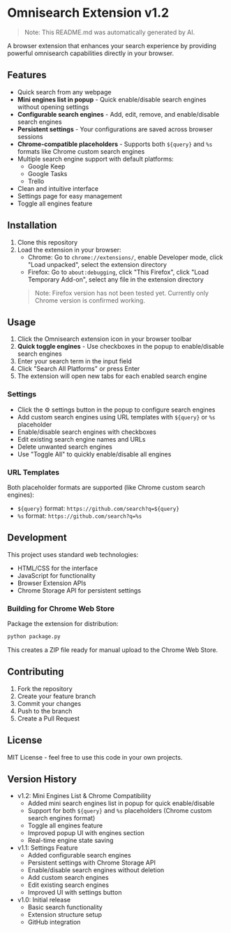 # Omnisearch Extension v1.2

> Note: This README.md was automatically generated by AI.

A browser extension that enhances your search experience by providing powerful omnisearch capabilities directly in your browser.

## Features
- Quick search from any webpage
- **Mini engines list in popup** - Quick enable/disable search engines without opening settings
- **Configurable search engines** - Add, edit, remove, and enable/disable search engines
- **Persistent settings** - Your configurations are saved across browser sessions
- **Chrome-compatible placeholders** - Supports both `${query}` and `%s` formats like Chrome custom search engines
- Multiple search engine support with default platforms:
  - Google Keep
  - Google Tasks  
  - Trello
- Clean and intuitive interface
- Settings page for easy management
- Toggle all engines feature

## Installation
1. Clone this repository
2. Load the extension in your browser:
   - Chrome: Go to `chrome://extensions/`, enable Developer mode, click "Load unpacked", select the extension directory
   - Firefox: Go to `about:debugging`, click "This Firefox", click "Load Temporary Add-on", select any file in the extension directory
   > Note: Firefox version has not been tested yet. Currently only Chrome version is confirmed working.

## Usage
1. Click the Omnisearch extension icon in your browser toolbar
2. **Quick toggle engines** - Use checkboxes in the popup to enable/disable search engines
3. Enter your search term in the input field
4. Click "Search All Platforms" or press Enter
5. The extension will open new tabs for each enabled search engine

### Settings
- Click the ⚙️ settings button in the popup to configure search engines
- Add custom search engines using URL templates with `${query}` or `%s` placeholder
- Enable/disable search engines with checkboxes
- Edit existing search engine names and URLs
- Delete unwanted search engines
- Use "Toggle All" to quickly enable/disable all engines

### URL Templates
Both placeholder formats are supported (like Chrome custom search engines):
- `${query}` format: `https://github.com/search?q=${query}`
- `%s` format: `https://github.com/search?q=%s`

## Development
This project uses standard web technologies:
- HTML/CSS for the interface
- JavaScript for functionality
- Browser Extension APIs
- Chrome Storage API for persistent settings

### Building for Chrome Web Store
Package the extension for distribution:

```bash
python package.py
```

This creates a ZIP file ready for manual upload to the Chrome Web Store.

## Contributing
1. Fork the repository
2. Create your feature branch
3. Commit your changes
4. Push to the branch
5. Create a Pull Request

## License
MIT License - feel free to use this code in your own projects.

## Version History
- v1.2: Mini Engines List & Chrome Compatibility
  - Added mini search engines list in popup for quick enable/disable
  - Support for both `${query}` and `%s` placeholders (Chrome custom search engines format)
  - Toggle all engines feature
  - Improved popup UI with engines section
  - Real-time engine state saving
- v1.1: Settings Feature
  - Added configurable search engines
  - Persistent settings with Chrome Storage API
  - Enable/disable search engines without deletion
  - Add custom search engines
  - Edit existing search engines
  - Improved UI with settings button
- v1.0: Initial release
  - Basic search functionality
  - Extension structure setup
  - GitHub integration 